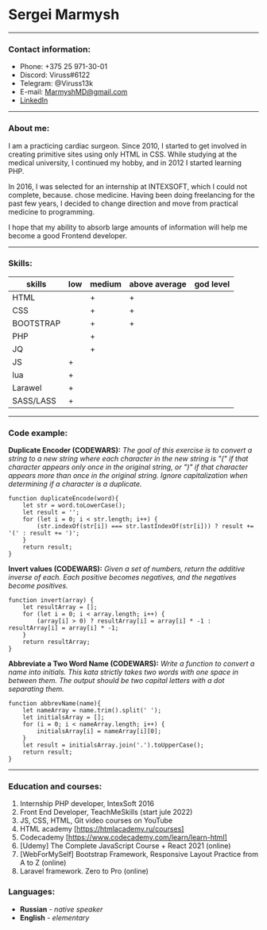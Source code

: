 # Sergei Marmysh
***
### Contact information:
* Phone: +375 25 971-30-01
* Discord: Viruss#6122
* Telegram: @Viruss13k
* E-mail: MarmyshMD@gmail.com
* [LinkedIn](https://www.linkedin.com/in/sergei-marmysh-870851232/)

***

### About me:
I am a practicing cardiac surgeon. Since 2010, I started to get involved in creating primitive sites using only HTML in CSS.
While studying at the medical university, I continued my hobby, and in 2012 I started learning PHP.

In 2016, I was selected for an internship at INTEXSOFT, which I could not complete, because. chose medicine.
Having been doing freelancing for the past few years, I decided to change direction and move from practical medicine to programming.

I hope that my ability to absorb large amounts of information will help me become a good Frontend developer.

***

### Skills:
| skills    	| low 	| medium 	| above average 	| god level 	|
|---------------|-------|-----------|-------------------|---------------|
| HTML      	|     	|    +   	|       +       	|           	|
| CSS       	|     	|    +   	|       +       	|           	|
| BOOTSTRAP 	|     	|    +   	|       +       	|           	|
| PHP       	|     	|    +   	|               	|           	|
| JQ        	|     	|    +   	|               	|           	|
| JS        	|  +  	|        	|               	|           	|
| lua       	|  +  	|        	|               	|           	|
| Larawel   	|  +  	|        	|               	|           	|
| SASS/LASS 	|  +   	|        	|               	|           	|

***

### Code example:
**Duplicate Encoder (CODEWARS):** _The goal of this exercise is to convert a string to a new string where each character in the new string is "(" if that character appears only once in the original string, or ")" if that character appears more than once in the original string. Ignore capitalization when determining if a character is a duplicate._
```
function duplicateEncode(word){
    let str = word.toLowerCase();
    let result = '';
    for (let i = 0; i < str.length; i++) {
        (str.indexOf(str[i]) === str.lastIndexOf(str[i])) ? result += '(' : result += ')';
    }
    return result;
}
```

**Invert values (CODEWARS):** _Given a set of numbers, return the additive inverse of each. Each positive becomes negatives, and the negatives become positives._
```
function invert(array) {
    let resultArray = [];
    for (let i = 0; i < array.length; i++) {
        (array[i] > 0) ? resultArray[i] = array[i] * -1 : resultArray[i] = array[i] * -1;
    }
    return resultArray;
}
```

**Abbreviate a Two Word Name (CODEWARS):** _Write a function to convert a name into initials. This kata strictly takes two words with one space in between them. The output should be two capital letters with a dot separating them._
```
function abbrevName(name){
    let nameArray = name.trim().split(' ');
    let initialsArray = [];
    for (i = 0; i < nameArray.length; i++) {
        initialsArray[i] = nameArray[i][0];
    }
    let result = initialsArray.join('.').toUpperCase();
    return result;
}
```

***

### Education and courses:
1. Internship PHP developer, IntexSoft 2016
2. Front End Developer, TeachMeSkills (start jule 2022)
3. JS, CSS, HTML, Git video courses on YouTube
4. HTML academy [https://htmlacademy.ru/courses]
5. Codecademy [https://www.codecademy.com/learn/learn-html]
6. \[Udemy] The Complete JavaScript Course + React 2021 (online)
7. \[WebForMySelf] Bootstrap Framework, Responsive Layout Practice from A to Z (online)
8. Laravel framework. Zero to Pro (online)


### Languages:
* **Russian** - _native speaker_
* **English** - _elementary_